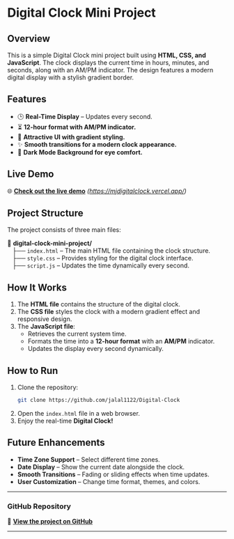 # Digital Clock Mini Project

## Overview
This is a simple Digital Clock mini project built using **HTML, CSS, and JavaScript**. The clock displays the current time in hours, minutes, and seconds, along with an AM/PM indicator. The design features a modern digital display with a stylish gradient border.

## Features

- 🕒 **Real-Time Display** – Updates every second.
- ⏳ **12-hour format with AM/PM indicator.**
- 🎨 **Attractive UI with gradient styling.**
- ✨ **Smooth transitions for a modern clock appearance.**
- 🌙 **Dark Mode Background for eye comfort.**

## Live Demo
🌐 **[Check out the live demo](#)** *(https://mjdigitalclock.vercel.app/)*

## Project Structure

The project consists of three main files:

📂 **digital-clock-mini-project/**  
&nbsp;&nbsp; ├── `index.html` – The main HTML file containing the clock structure.  
&nbsp;&nbsp; ├── `style.css` – Provides styling for the digital clock interface.  
&nbsp;&nbsp; ├── `script.js` – Updates the time dynamically every second.

## How It Works
1. The **HTML file** contains the structure of the digital clock.
2. The **CSS file** styles the clock with a modern gradient effect and responsive design.
3. The **JavaScript file**:
   - Retrieves the current system time.
   - Formats the time into a **12-hour format** with an **AM/PM** indicator.
   - Updates the display every second dynamically.

## How to Run
1. Clone the repository:
   ```sh
   git clone https://github.com/jalal1122/Digital-Clock
   ```
2. Open the `index.html` file in a web browser.
3. Enjoy the real-time **Digital Clock!**

## Future Enhancements
- **Time Zone Support** – Select different time zones.
- **Date Display** – Show the current date alongside the clock.
- **Smooth Transitions** – Fading or sliding effects when time updates.
- **User Customization** – Change time format, themes, and colors.

---

### GitHub Repository
📌 **[View the project on GitHub](https://github.com/jalal1122/Digital-Clock)**

---

